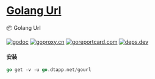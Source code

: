 <h1>
<a href="https://www.dtapp.net/">Golang Url</a>
</h1>

📦 Golang Url

[comment]: <> (go)
[![godoc](https://pkg.go.dev/badge/go.dtapp.net/gourl?status.svg)](https://pkg.go.dev/go.dtapp.net/gourl)
[![goproxy.cn](https://goproxy.cn/stats/go.dtapp.net/gourl/badges/download-count.svg)](https://goproxy.cn/stats/go.dtapp.net/gourl)
[![goreportcard.com](https://goreportcard.com/badge/go.dtapp.net/gourl)](https://goreportcard.com/report/go.dtapp.net/gourl)
[![deps.dev](https://img.shields.io/badge/deps-go-red.svg)](https://deps.dev/go/go.dtapp.net%2Fgourl)

#### 安装

```go
go get -v -u go.dtapp.net/gourl
```
